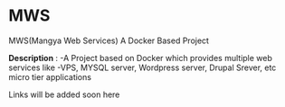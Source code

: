 # MWS
MWS(Mangya Web Services) A Docker Based  Project


**Description** :
-A Project based on Docker which provides multiple web services like 
-VPS, MYSQL server, Wordpress server, Drupal Srever, etc
micro tier applications

Links will be added soon here
